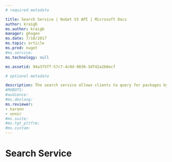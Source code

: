 ```yaml
---
# required metadata 

title: Search Service | NuGet V3 API | Microsoft Docs
author: kraigb
ms.author: kraigb
manager: ghogen
ms.date: 7/18/2017
ms.topic: article
ms.prod: nuget
#ms.service:
ms.technology: null

ms.assetid: 94a375ff-57c7-4c8d-9030-3df42a2b0ecf

# optional metadata

description: The search service allows clients to query for packages by keyword and to filter results on certain package fields.
#ROBOTS:
#audience:
#ms.devlang:
ms.reviewer:
- karann
- unnir
#ms.suite:
#ms.tgt_pltfrm:
#ms.custom:
---
```


# Search Service

